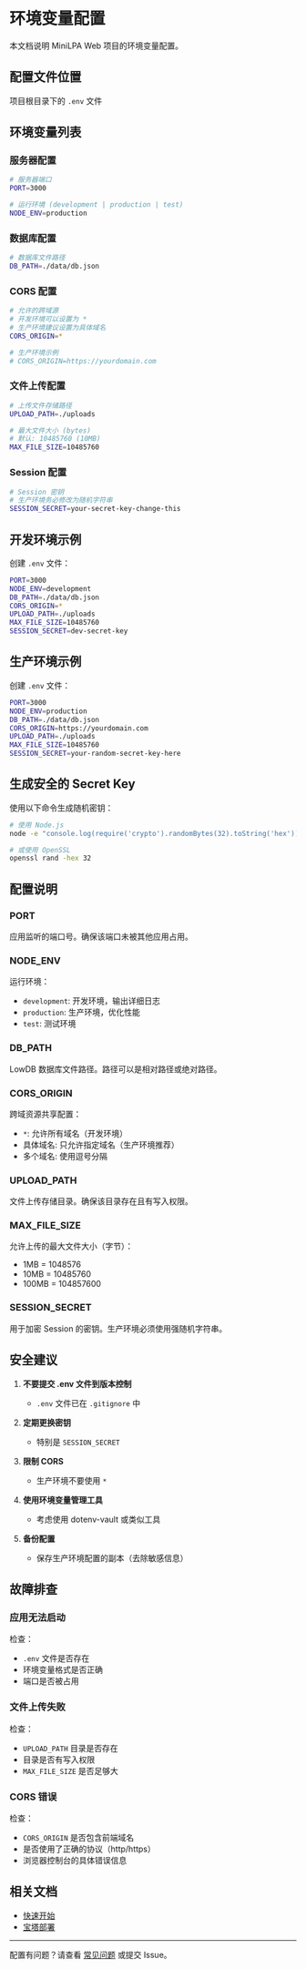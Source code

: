 # 环境变量配置

本文档说明 MiniLPA Web 项目的环境变量配置。

## 配置文件位置

项目根目录下的 `.env` 文件

## 环境变量列表

### 服务器配置

```bash
# 服务器端口
PORT=3000

# 运行环境 (development | production | test)
NODE_ENV=production
```

### 数据库配置

```bash
# 数据库文件路径
DB_PATH=./data/db.json
```

### CORS 配置

```bash
# 允许的跨域源
# 开发环境可以设置为 *
# 生产环境建议设置为具体域名
CORS_ORIGIN=*

# 生产环境示例
# CORS_ORIGIN=https://yourdomain.com
```

### 文件上传配置

```bash
# 上传文件存储路径
UPLOAD_PATH=./uploads

# 最大文件大小 (bytes)
# 默认: 10485760 (10MB)
MAX_FILE_SIZE=10485760
```

### Session 配置

```bash
# Session 密钥
# 生产环境务必修改为随机字符串
SESSION_SECRET=your-secret-key-change-this
```

## 开发环境示例

创建 `.env` 文件：

```bash
PORT=3000
NODE_ENV=development
DB_PATH=./data/db.json
CORS_ORIGIN=*
UPLOAD_PATH=./uploads
MAX_FILE_SIZE=10485760
SESSION_SECRET=dev-secret-key
```

## 生产环境示例

创建 `.env` 文件：

```bash
PORT=3000
NODE_ENV=production
DB_PATH=./data/db.json
CORS_ORIGIN=https://yourdomain.com
UPLOAD_PATH=./uploads
MAX_FILE_SIZE=10485760
SESSION_SECRET=your-random-secret-key-here
```

## 生成安全的 Secret Key

使用以下命令生成随机密钥：

```bash
# 使用 Node.js
node -e "console.log(require('crypto').randomBytes(32).toString('hex'))"

# 或使用 OpenSSL
openssl rand -hex 32
```

## 配置说明

### PORT

应用监听的端口号。确保该端口未被其他应用占用。

### NODE_ENV

运行环境：
- `development`: 开发环境，输出详细日志
- `production`: 生产环境，优化性能
- `test`: 测试环境

### DB_PATH

LowDB 数据库文件路径。路径可以是相对路径或绝对路径。

### CORS_ORIGIN

跨域资源共享配置：
- `*`: 允许所有域名（开发环境）
- 具体域名: 只允许指定域名（生产环境推荐）
- 多个域名: 使用逗号分隔

### UPLOAD_PATH

文件上传存储目录。确保该目录存在且有写入权限。

### MAX_FILE_SIZE

允许上传的最大文件大小（字节）：
- 1MB = 1048576
- 10MB = 10485760
- 100MB = 104857600

### SESSION_SECRET

用于加密 Session 的密钥。生产环境必须使用强随机字符串。

## 安全建议

1. **不要提交 .env 文件到版本控制**
   - `.env` 文件已在 `.gitignore` 中
   
2. **定期更换密钥**
   - 特别是 `SESSION_SECRET`
   
3. **限制 CORS**
   - 生产环境不要使用 `*`
   
4. **使用环境变量管理工具**
   - 考虑使用 dotenv-vault 或类似工具
   
5. **备份配置**
   - 保存生产环境配置的副本（去除敏感信息）

## 故障排查

### 应用无法启动

检查：
- `.env` 文件是否存在
- 环境变量格式是否正确
- 端口是否被占用

### 文件上传失败

检查：
- `UPLOAD_PATH` 目录是否存在
- 目录是否有写入权限
- `MAX_FILE_SIZE` 是否足够大

### CORS 错误

检查：
- `CORS_ORIGIN` 是否包含前端域名
- 是否使用了正确的协议（http/https）
- 浏览器控制台的具体错误信息

## 相关文档

- [快速开始](./quick-start.md)
- [宝塔部署](./baota-deployment.md)

---

配置有问题？请查看 [常见问题](./faq.md) 或提交 Issue。

